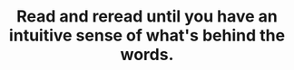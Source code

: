 ---
title: Read and reread until you have an intuitive sense of what's behind the words.
tags: daoism mindfulness
---